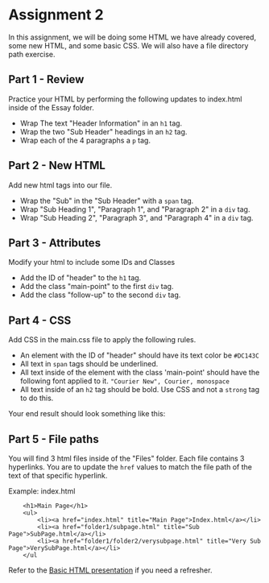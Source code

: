 # Assignment 2
In this assignment, we will be doing some HTML we have already covered, some new HTML, and some basic CSS.  We will also have a file directory path exercise.

## Part 1 - Review
Practice your HTML by performing the following updates to index.html inside of the Essay folder.

- Wrap The text "Header Information" in an `h1` tag.
- Wrap the two "Sub Header" headings in an `h2` tag.
- Wrap each of the 4 paragraphs a `p` tag.

## Part 2 - New HTML
Add new html tags into our file.

- Wrap the "Sub" in the "Sub Header" with a `span` tag.
- Wrap "Sub Heading 1", "Paragraph 1", and "Paragraph 2" in a `div` tag.
- Wrap "Sub Heading 2", "Paragraph 3", and "Paragraph 4" in a `div` tag.

## Part 3 - Attributes
Modify your html to include some IDs and Classes

- Add the ID of "header" to the `h1` tag.
- Add the class "main-point" to the first `div` tag.
- Add the class "follow-up" to the second `div` tag.

## Part 4 - CSS
Add CSS in the main.css file to apply the following rules.

- An element with the ID of "header" should have its text color be 	`#DC143C`
- All text in `span` tags should be underlined.
- All text inside of the element with the class 'main-point' should have the following font applied to it. `"Courier New", Courier, monospace`
- All text inside of an `h2` tag should be bold. Use CSS and not a `strong` tag to do this.

Your end result should look something like this: 


## Part 5 - File paths
You will find 3 html files inside of the "Files" folder.  Each file contains 3 hyperlinks.  You are to update the `href` values to match the file path of the text of that specific hyperlink. 

Example:
index.html
```
    <h1>Main Page</h1>
    <ul>
        <li><a href="index.html" title="Main Page">Index.html</a></li>
        <li><a href="folder1/subpage.html" title="Sub Page">SubPage.html</a></li>
        <li><a href="folder1/folder2/verysubpage.html" title="Very Sub Page">VerySubPage.html</a></li>
    </ul
```
Refer to the [Basic HTML presentation](https://uagc-it-readiness.github.io/front-end-development-course-info/presentations/html/basics.html#/5/5) if you need a refresher.
